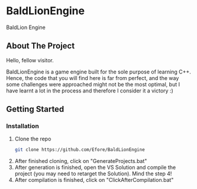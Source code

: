 # BaldLionEngine
BaldLion Engine

<!-- ABOUT THE PROJECT -->
## About The Project

Hello, fellow visitor.

BaldLionEngine is a game engine built for the sole purpose of learning C++. Hence, the code that you will find here is far from perfect, and the way some challenges were approached might not be the most optimal, but I have learnt a lot in the process and therefore I consider it a victory :)

<!-- GETTING STARTED -->
## Getting Started

### Installation

1. Clone the repo
   ```sh
   git clone https://github.com/Efore/BaldLionEngine
   ```
2. After finished cloning, click on "GenerateProjects.bat"
3. After generation is finished, open the VS Solution and compile the project (you may need to retarget the Solution). Mind the step 4!
4. After compilation is finished, click on "ClickAfterCompilation.bat"
